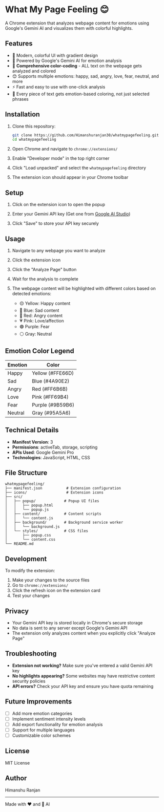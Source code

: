 # What My Page Feeling 😊

A Chrome extension that analyzes webpage content for emotions using Google's Gemini AI and visualizes them with colorful highlights.

## Features

- 🎨 Modern, colorful UI with gradient design
- 🤖 Powered by Google's Gemini AI for emotion analysis
- 🌈 **Comprehensive color-coding** - ALL text on the webpage gets analyzed and colored
- 😊 Supports multiple emotions: happy, sad, angry, love, fear, neutral, and more
- ⚡ Fast and easy to use with one-click analysis
- 🎯 Every piece of text gets emotion-based coloring, not just selected phrases

## Installation

1. Clone this repository:
   ```bash
   git clone https://github.com/Himanshuranjan30/whatmypagefeeling.git
   cd whatmypagefeeling
   ```

2. Open Chrome and navigate to `chrome://extensions/`

3. Enable "Developer mode" in the top right corner

4. Click "Load unpacked" and select the `whatmypagefeeling` directory

5. The extension icon should appear in your Chrome toolbar

## Setup

1. Click on the extension icon to open the popup

2. Enter your Gemini API key (Get one from [Google AI Studio](https://makersuite.google.com/app/apikey))

3. Click "Save" to store your API key securely

## Usage

1. Navigate to any webpage you want to analyze

2. Click the extension icon

3. Click the "Analyze Page" button

4. Wait for the analysis to complete

5. The webpage content will be highlighted with different colors based on detected emotions:
   - 🟡 Yellow: Happy content
   - 🔵 Blue: Sad content
   - 🔴 Red: Angry content
   - 💗 Pink: Love/affection
   - 🟣 Purple: Fear
   - ⚪ Gray: Neutral

## Emotion Color Legend

| Emotion | Color |
|---------|-------|
| Happy | Yellow (#FFE66D) |
| Sad | Blue (#4A90E2) |
| Angry | Red (#FF6B6B) |
| Love | Pink (#FF69B4) |
| Fear | Purple (#9B59B6) |
| Neutral | Gray (#95A5A6) |

## Technical Details

- **Manifest Version**: 3
- **Permissions**: activeTab, storage, scripting
- **APIs Used**: Google Gemini Pro
- **Technologies**: JavaScript, HTML, CSS

## File Structure

```
whatmypagefeeling/
├── manifest.json           # Extension configuration
├── icons/                  # Extension icons
├── src/
│   ├── popup/             # Popup UI files
│   │   ├── popup.html
│   │   └── popup.js
│   ├── content/           # Content scripts
│   │   └── content.js
│   ├── background/        # Background service worker
│   │   └── background.js
│   └── styles/            # CSS files
│       ├── popup.css
│       └── content.css
└── README.md
```

## Development

To modify the extension:

1. Make your changes to the source files
2. Go to `chrome://extensions/`
3. Click the refresh icon on the extension card
4. Test your changes

## Privacy

- Your Gemini API key is stored locally in Chrome's secure storage
- No data is sent to any server except Google's Gemini API
- The extension only analyzes content when you explicitly click "Analyze Page"

## Troubleshooting

- **Extension not working?** Make sure you've entered a valid Gemini API key
- **No highlights appearing?** Some websites may have restrictive content security policies
- **API errors?** Check your API key and ensure you have quota remaining

## Future Improvements

- [ ] Add more emotion categories
- [ ] Implement sentiment intensity levels
- [ ] Add export functionality for emotion analysis
- [ ] Support for multiple languages
- [ ] Customizable color schemes

## License

MIT License

## Author

Himanshu Ranjan

---

Made with ❤️ and 🤖 AI